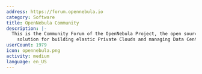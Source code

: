 ```yaml
---
address: https://forum.opennebula.io
category: Software
title: OpenNebula Community
description: |-
  This is the Community Forum of the OpenNebula Project, the open source enterprise-ready
    solution for building elastic Private Clouds and managing Data Center virtualization.
userCount: 1979
icon: opennebula.png
activity: medium
language: en_US
---
```

